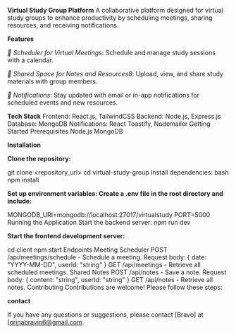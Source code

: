 **Virtual Study Group Platform**
A collaborative platform designed for virtual study groups to enhance productivity by scheduling meetings, sharing resources, and receiving notifications.

**Features**

*📅 Scheduler for Virtual Meetings*: Schedule and manage study sessions with a calendar.

*📝 Shared Space for Notes and Resources8*: Upload, view, and share study materials with group members.

*🔔 Notifications*: Stay updated with email or in-app notifications for scheduled events and new resources.

**Tech Stack**
Frontend: React.js, TailwindCSS
Backend: Node.js, Express.js
Database: MongoDB
Notifications: React Toastify, Nodemailer
Getting Started
Prerequisites
Node.js
MongoDB

**Installation**

**Clone the repository:**

git clone <repository_url>
cd virtual-study-group
Install dependencies:
bash
npm install

**Set up environment variables: Create a .env file in the root directory and include:**

MONGODB_URI=mongodb://localhost:27017/virtualstudy
PORT=5000
Running the Application
Start the backend server:
npm run dev

**Start the frontend development server:**

cd client
npm start
Endpoints
Meeting Scheduler
POST /api/meetings/schedule - Schedule a meeting.
Request body: { date: "YYYY-MM-DD", userId: "string" }
GET /api/meetings - Retrieve all scheduled meetings.
Shared Notes
POST /api/notes - Save a note.
Request body: { content: "string", userId: "string" }
GET /api/notes - Retrieve all notes.
Contributing
Contributions are welcome! Please follow these steps:

**contact**

If you have any questions or suggestions, please contact [Bravo] at [orinabravin6@gmail.com.
